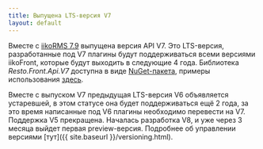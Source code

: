 ```yaml
---
title: Выпущена LTS-версия V7
layout: default
---
```

Вместе с [iikoRMS 7.9](https://en.iiko.help/articles/#!releasenotes/2021-summer-autumn) выпущена версия API V7. Это LTS-версия, разработанные под V7 плагины будут поддерживаться всеми версиями iikoFront, которые будут выходить в следующие 4 года. Библиотека *Resto.Front.Api.V7* доступна в виде [NuGet-пакета](https://www.nuget.org/packages/Resto.Front.Api.V7/), примеры использования [здесь](https://github.com/iiko/front.api.sdk/tree/master/sample/v7).

Вместе с выпуском V7 предыдущая LTS-версия V6 объявляется устаревшей, в этом статусе она будет поддерживаться ещё 2 года, за это время написанные под V6 плагины необходимо перевести на V7. Поддержка V5 прекращена. Началась разработка V8, и уже через 3 месяца выйдет первая preview-версия. Подробнее об управлении версиями [тут]({{ site.baseurl }}/versioning.html).
